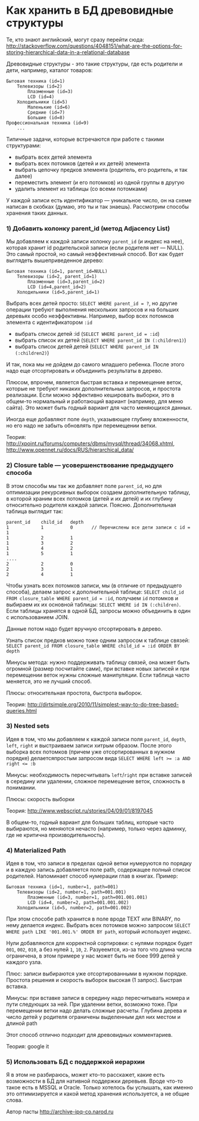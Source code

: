 # Как хранить в БД древовидные структуры

Те, кто знают английский, могут сразу перейти сюда: <http://stackoverflow.com/questions/4048151/what-are-the-options-for-storing-hierarchical-data-in-a-relational-database>

Древовидные структуры - это такие структуры, где есть родители и дети, например, каталог товаров: 

    Бытовая техника (id=1)
        Телевизоры (id=2)
            Плазменные (id=3)
            LCD (id=4)   
        Холодильники (id=5)
            Маленькие (id=6)
            Средние (id=7)
            Большие (id=8)
    Профессиональная техника (id=9)
        ...


Типичные задачи, которые встречаются при работе с такими структурами: 

- выбрать всех детей элемента
- выбрать всех потомков (детей и их детей) элемента
- выбрать цепочку предков элемента (родитель, его родитель, и так далее)
- переместить элемент (и его потомков) из одной группы в другую
- удалить элемент из таблицы (со всеми потомками)

У каждой записи есть идентификатор — уникальное число, он на схеме написан в скобках (думаю, это ты и так знаешь). Рассмотрим способы хранения таких данных. 

### 1) Добавить колонку parent_id (метод Adjacency List)

Мы добавляем к каждой записи колонку `parent_id` (и индекс на нее), которая хранит id родительской записи (если родителя нет — NULL). Это самый простой, но самый неэффективный способ.  Вот как будет выглядеть вышеприведенное дерево:

    Бытовая техника (id=1, parent_id=NULL)
        Телевизоры (id=2, parent_id=1)
            Плазменные (id=3,parent_id=2)
            LCD (id=4,parent_id=2)   
        Холодильники (id=5,parent_id=1)

Выбрать всех детей просто: `SELECT WHERE parent_id = ?`, но другие операции требуют выполнения нескольких запросов и на больших деревьях особо неэффективны. Например, выбор всех потомков элемента с идентификатором `:id`

- выбрать список детей :id  (`SELECT WHERE parent_id = :id`)
- выбрать список их детей (`SELECT WHERE parent_id IN (:children1)`)
- выбрать список детей детей (`SELECT WHERE parent_id IN (:children2)`)

И так, пока мы не дойдем до самого младшего ребенка. После этого надо еще отсортировать и объединить результаты в дерево. 

Плюсом, впрочем, является быстрая вставка и перемещение веток, которые не требуют никаких дополнительных запросов, и простота реализации. Если можно эффективно кешировать выборки, это в общем-то нормальный и работающий вариант (например, для меню сайта). Это может быть годный вариант для часто меняющихся данных.

Иногда еще добавляют поле `depth`, указывющее глубину вложенности, но его надо не забыть обновлять при перемещении ветки.

Теория: <http://xpoint.ru/forums/computers/dbms/mysql/thread/34068.xhtml>, <http://www.opennet.ru/docs/RUS/hierarchical_data/>

### 2) Closure table — усовершенствование предыдущего способа

В этом способы мы так же добавляет поле `parent_id`, но для оптимизации рекурсивных выборок создаем дополнительную таблицу, в которой храним всех потомков (детей  и их детей) и их глубину относительно родителя каждой записи. Поясню. Дополнительная таблица выглядит так:

    parent_id    child_id   depth
    1            1          0       // Перечислены все дети записи с id = 1
    1            2          1
    1            3          2
    1            4          2
    1            5          1 
    ....
    2            2          0
    2            3          1
    2            4          1

Чтобы узнать всех потомков записи, мы (в отличие от предыдущего способа), делаем запрос к дополнительной таблице: `SELECT child_id FROM closure_table WHERE parent_id = :id`, получаем `id` потомков и выбираем их их основной таблицы: `SELECT WHERE id IN (:children)`. Если таблицы хранятся в одной БД, запросы можно объединить в один с использованием JOIN.

Данные потом надо будет вручную отсортировать в дерево.

Узнать список предков можно тоже одним запросом к таблице связей: `SELECT parent_id FROM closure_table WHERE child_id = :id ORDER BY depth`

Минусы метода: нужно поддерживать таблицу связей, она может быть огромной (размер посчитайте сами), при вставке новых записей и при перемещении веток нужны сложные манипуляции. Если таблица часто меняется, это не лучший способ.

Плюсы: относительная простота, быстрота выборок.

Теория: <http://dirtsimple.org/2010/11/simplest-way-to-do-tree-based-queries.html>

### 3) Nested sets

Идея в том, что мы добавляем к каждой записи поля `parent_id`, `depth`, `left`, `right` и выстраиваем записи хитрым образом. После этого выборка всех потомков (причем уже отсортированных в нужном порядке) делаетсяпростым запросом вида `SELECT WHERE left >= :a AND right <= :b`

Минусы: необходимость пересчитывать `left`/`right` при вставке записей в середину или удалении, сложное перемещение веток, сложность в понимании.

Плюсы: скорость выборки

Теория: <http://www.webscript.ru/stories/04/09/01/8197045>

В общем-то, годный вариант для больших таблиц, которые часто выбираются, но меняются нечасто (например, только через админку, где не критична производительность).

### 4) Materialized Path

Идея в том, что записи в пределах одной ветки нумеруются по порядку и в каждую запись добавляется поле path, содержащее полный список родителей. Напоминает способ нумерации глав в книгах. Пример: 

    Бытовая техника (id=1, number=1, path=001)
        Телевизоры (id=2, number=1, path=001.001)
            Плазменные (id=3, number=1, path=001.001.001)
            LCD (id=4, number=2, path=001.001.002)   
        Холодильники (id=5, number=2, path=001.002)

При этом способе path хранится в поле вроде TEXT или BINARY, по нему делается индекс. Выбрать всех потомков можно запросом `SELECT WHERE path LIKE '001.001.%' ORDER BY path`, который использует индекс. 

Нули добавляются для корректной сортировки: с нулями порядок будет `001`, `002`, `010`, а без нулей `1`, `10`, `2`. Разуеемтся, из-за того что длина числа ограничена, в этом примере у нас может быть не боее 999 детей у каждого узла.

Плюс: записи выбираются уже отсортированными в нужном порядке. Простота решения и скорость выборок высокая (1 запрос). Быстрая вставка.

Минусы: при вставке записи в середину надо пересчитывать номера и пути следующих за ней. При удалении ветки, возможно тоже. При перемещении ветки надо делать сложные расчеты. Глубина дерева и число детей у родителя ограничены выделенным дял них местом и длиной path

Этот способ отлично подходит для древовидных комментариев.

Теория: google it

### 5) Использовать БД с поддержкой иерархии

Я в этом не разбираюсь, может кто-то расскажет, какие есть возможности в БД для нативной поддержки деревьев. Вроде что-то такое есть в MSSQL и Oracle. Только хотелось бы услышать, как именно это оптимизируется и какой метод хранения используется, а не общие слова.

Автор пасты <http://archive-ipq-co.narod.ru>
